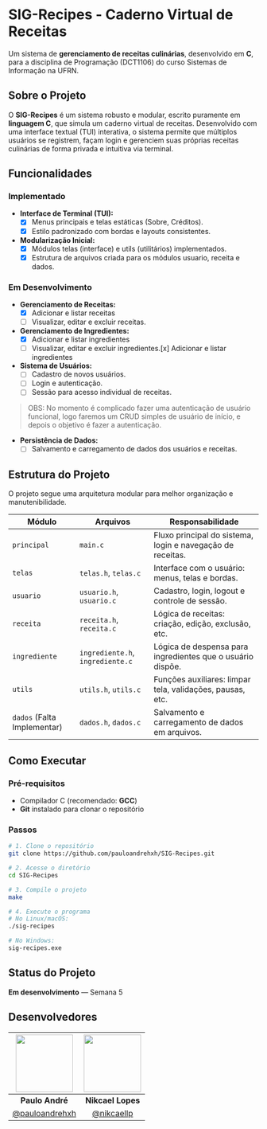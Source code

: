 # SIG-Recipes - Caderno Virtual de Receitas

Um sistema de **gerenciamento de receitas culinárias**, desenvolvido em **C**, para a disciplina de Programação (DCT1106) do curso Sistemas de Informação na UFRN.

## Sobre o Projeto

O **SIG-Recipes** é um sistema robusto e modular, escrito puramente em **linguagem C**, que simula um caderno virtual de receitas. Desenvolvido com uma interface textual (TUI) interativa, o sistema permite que múltiplos usuários se registrem, façam login e gerenciem suas próprias receitas culinárias de forma privada e intuitiva via terminal.

## Funcionalidades

### Implementado

- **Interface de Terminal (TUI):**
  - [x] Menus principais e telas estáticas (Sobre, Créditos).
  - [x] Estilo padronizado com bordas e layouts consistentes.

- **Modularização Inicial:**
  - [x] Módulos telas (interface) e utils (utilitários) implementados.
  - [x] Estrutura de arquivos criada para os módulos usuario, receita e dados.

### Em Desenvolvimento

- **Gerenciamento de Receitas:**
  - [x] Adicionar e listar receitas
  - [ ] Visualizar, editar e excluir receitas.

- **Gerenciamento de Ingredientes:**
  - [x] Adicionar e listar ingredientes
  - [ ] Visualizar, editar e excluir ingredientes.[x] Adicionar e listar ingredientes

- **Sistema de Usuários:**
  - [ ] Cadastro de novos usuários.
  - [ ] Login e autenticação.
  - [ ] Sessão para acesso individual de receitas.

>OBS: No momento é complicado fazer uma autenticação de usuário funcional, 
logo faremos um CRUD simples de usuário de início, e depois o objetivo é fazer a autenticação.

- **Persistência de Dados:**
  - [ ] Salvamento e carregamento de dados dos usuários e receitas.

## Estrutura do Projeto

O projeto segue uma arquitetura modular para melhor organização e manutenibilidade.

| Módulo                        | Arquivos                        |  Responsabilidade                                          |
|-------------------------------|---------------------------------|------------------------------------------------------------|
| `principal`                   |     `main.c`                    | Fluxo principal do sistema, login e navegação de receitas. |
| `telas`                       | `telas.h`, `telas.c`            | Interface com o usuário: menus, telas e bordas.            |
| `usuario`                     | `usuario.h`, `usuario.c`        | Cadastro, login, logout e controle de sessão.              |
| `receita`                     | `receita.h`, `receita.c`        | Lógica de receitas: criação, edição, exclusão, etc.        |
| `ingrediente`                 | `ingrediente.h`, `ingrediente.c`| Lógica de despensa para ingredientes que o usuário dispõe. |
| `utils`                       | `utils.h`, `utils.c`            | Funções auxiliares: limpar tela, validações, pausas, etc.  |
| `dados`   (Falta Implementar) | `dados.h`, `dados.c`            | Salvamento e carregamento de dados em arquivos.            |


## Como Executar

### Pré-requisitos

- Compilador C (recomendado: **GCC**)
- **Git** instalado para clonar o repositório

### Passos

```bash
# 1. Clone o repositório
git clone https://github.com/pauloandrehxh/SIG-Recipes.git

# 2. Acesse o diretório
cd SIG-Recipes

# 3. Compile o projeto
make

# 4. Execute o programa
# No Linux/macOS:
./sig-recipes

# No Windows:
sig-recipes.exe
```
## Status do Projeto

**Em desenvolvimento** — Semana 5

## Desenvolvedores

| [<img src="https://avatars.githubusercontent.com/u/96096146?v=4" width="115"/>](https://github.com/pauloandrehxh) | [<img src="https://avatars.githubusercontent.com/u/226210918?v=4" width="115"/>](https://github.com/nikcaellp) |
|:---:|:---:|
| **Paulo André** | **Nikcael Lopes** |
| [@pauloandrehxh](https://github.com/pauloandrehxh) | [@nikcaellp](https://github.com/nikcaellp) |